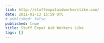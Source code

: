 ```yaml
---
link: http://stuffexpataidworkerslike.com/
date: 2011-01-13 15:59 UTC
# published: false
published: true
title: Stuff Expat Aid Workers Like
tags: []
---
```



